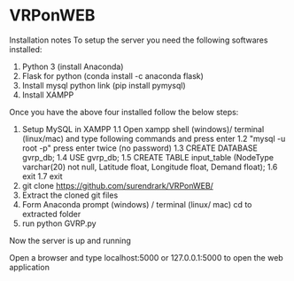 # VRPonWEB
Installation notes
To setup the server you need the following softwares installed:
1. Python 3 (install Anaconda)
2. Flask for python (conda install -c anaconda flask)
3. Install mysql python link (pip install pymysql)
4. Install XAMPP 

Once you have the above four installed follow the below steps:

1. Setup MySQL in XAMPP
  1.1 Open xampp shell (windows)/ terminal (linux/mac) and type following commands and press enter
  1.2 "mysql -u root -p" press enter twice (no password)
  1.3 CREATE DATABASE gvrp_db;
  1.4 USE gvrp_db;
  1.5 CREATE TABLE input_table (NodeType varchar(20) not null, Latitude float, Longitude float, Demand float);
  1.6 exit
  1.7 exit
2. git clone https://github.com/surendrark/VRPonWEB/
3. Extract the cloned git files
4. Form Anaconda prompt (windows) / terminal (linux/ mac) cd to extracted folder
5. run python GVRP.py

Now the server is up and running

Open a browser and type localhost:5000 or 127.0.0.1:5000 to open the web application
